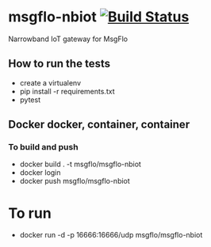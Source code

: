 # msgflo-nbiot [![Build Status](https://travis-ci.org/msgflo/msgflo-nbiot.svg?branch=master)](https://travis-ci.org/msgflo/msgflo-nbiot)
Narrowband IoT gateway for MsgFlo

## How to run the tests

- create a virtualenv
- pip install -r requirements.txt
- pytest

## Docker docker, container, container

### To build and push
- docker build . -t msgflo/msgflo-nbiot
- docker login
- docker push msgflo/msgflo-nbiot

# To run
- docker run -d -p 16666:16666/udp msgflo/msgflo-nbiot
